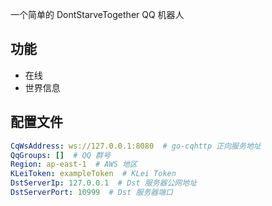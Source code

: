 一个简单的 DontStarveTogether QQ 机器人

## 功能

- 在线
- 世界信息

## 配置文件

```yaml
CqWsAddress: ws://127.0.0.1:8080  # go-cqhttp 正向服务地址
QqGroups: []  # QQ 群号
Region: ap-east-1  # AWS 地区
KLeiToken: exampleToken  # KLei Token
DstServerIp: 127.0.0.1  # Dst 服务器公网地址
DstServerPort: 10999  # Dst 服务器端口
```